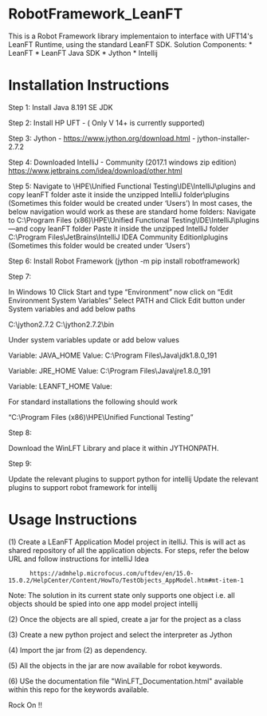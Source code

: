# RobotFramework_LeanFT

This is a Robot Framework library implementaion to interface with UFT14's LeanFT Runtime, using the standard LeanFT SDK. Solution Components: 
      * LeanFT
      * LeanFT Java SDK
      * Jython
      * Intellij

# Installation Instructions

Step 1: Install Java 8.191 SE JDK 

Step 2: Install HP UFT - ( Only V 14+ is currently supported)

Step 3: Jython -   https://www.jython.org/download.html    -  jython-installer-2.7.2

Step 4: Downloaded IntelliJ - Community (2017.1 windows zip edition)
https://www.jetbrains.com/idea/download/other.html

Step 5: Navigate to <UFT Home>\HPE\Unified Functional Testing\IDE\IntelliJ\plugins and copy leanFT folder
aste it inside the unzipped IntelliJ folder<IntelliJ Home>\plugins (Sometimes this folder would be created under ‘Users’)
In most cases, the below navigation would work as these are standard home folders: 
Navigate to C:\Program Files (x86)\HPE\Unified Functional Testing\IDE\IntelliJ\plugins—and copy leanFT folder
Paste it inside the unzipped IntelliJ folder C:\Program Files\JetBrains\IntelliJ IDEA Community Edition\plugins (Sometimes this folder would be created under ‘Users’)
	
Step 6:
Install Robot Framework (jython -m pip install robotframework)

Step 7:

In Windows 10
Click Start and type “Environment” now click on “Edit Environment System Variables”
Select PATH and Click Edit button under System variables and add below paths

C:\jython2.7.2
C:\jython2.7.2\bin

Under system variables update or add below values

Variable: JAVA_HOME
Value: C:\Program Files\Java\jdk1.8.0_191

Variable: JRE_HOME
Value: C:\Program Files\Java\jre1.8.0_191

Variable: LEANFT_HOME
Value: <UFT Home>

For standard installations the following should work

“C:\Program Files (x86)\HPE\Unified Functional Testing”

Step 8: 

  Download the WinLFT Library and place it within JYTHONPATH.
  
Step 9: 
  
  Update the relevant plugins to support python for intellij
  Update the relevant plugins to support robot framework for intellij


# Usage Instructions

(1) Create a LEanFT Application Model project in itelliJ. This is will act as shared repository of all the application objects. For steps, refer the below URL and follow instructions for intelliJ Idea

          https://admhelp.microfocus.com/uftdev/en/15.0-15.0.2/HelpCenter/Content/HowTo/TestObjects_AppModel.htm#mt-item-1
  
  Note: The solution in its current state only supports one object i.e. all objects should be spied into one app model project intellij
   
(2) Once the objects are all spied, create a jar for the project as a class 

(3) Create  a new python project and select the interpreter as Jython

(4) Import the jar from (2) as dependency. 

(5) All the objects in the jar are now available for robot keywords.

(6) USe the documentation file "WinLFT_Documentation.html" available within this repo for the keywords available. 



Rock On !!

	



